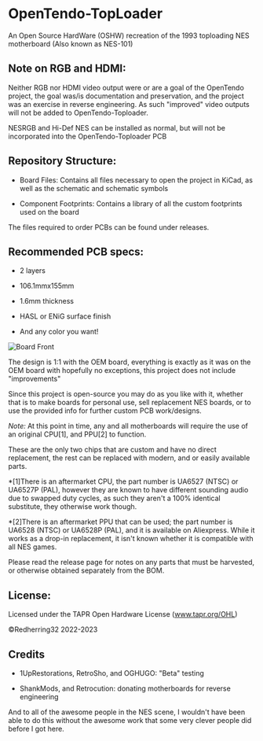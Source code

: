 # OpenTendo-TopLoader
An Open Source HardWare (OSHW) recreation of the 1993 toploading NES motherboard (Also known as NES-101)

## Note on RGB and HDMI:

Neither RGB nor HDMI video output were or are a goal of the OpenTendo project, the goal was/is documentation and preservation, and the project was an exercise in reverse engineering. As such "improved" video outputs will not be added to OpenTendo-Toploader.

NESRGB and Hi-Def NES can be installed as normal, but will not be incorporated into the OpenTendo-Toploader PCB

## Repository Structure:

* Board Files: Contains all files necessary to open the project in KiCad, as well as the schematic and schematic symbols

* Component Footprints: Contains a library of all the custom footprints used on the board


The files required to order PCBs can be found under releases.

## Recommended PCB specs:

* 2 layers

* 106.1mmx155mm

* 1.6mm thickness

* HASL or ENiG surface finish

* And any color you want!

![Board Front]()

The design is 1:1 with the OEM board, everything is exactly as it was on the OEM board with hopefully no exceptions, this project does not include "improvements"

Since this project is open-source you may do as you like with it, whether that is to make boards for personal use, sell replacement NES boards, or to use the provided info for further custom PCB work/designs.

*Note:* At this point in time, any and all motherboards will require the use of an original CPU[1],  and PPU[2] to function.
  
These are the only two chips that are custom and have no direct replacement, the rest can be replaced with modern, and or easily available parts.


*[1]There is an aftermarket CPU, the part number is UA6527 (NTSC) or UA6527P (PAL), however they are known to have different sounding audio due to swapped duty cycles, as such they aren't a 100% identical substitute, they otherwise work though.

*[2]There is an aftermarket PPU that can be used; the part number is UA6528 (NTSC) or UA6528P (PAL), and it is available on Aliexpress.
While it works as a drop-in replacement, it isn't known whether it is compatible with all NES games.

Please read the release page for notes on any parts that must be harvested, or otherwise obtained separately from the BOM.


## License:

Licensed under
the TAPR Open Hardware License (www.tapr.org/OHL)

©Redherring32 2022-2023


## Credits

* 1UpRestorations, RetroSho, and OGHUGO: "Beta" testing

* ShankMods, and Retrocution: donating motherboards for reverse engineering

And to all of the awesome people in the NES scene, I wouldn't have been able to do this without the awesome work that some very clever people did before I got here. 

